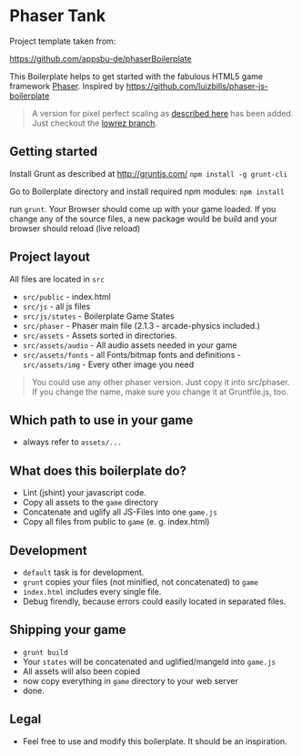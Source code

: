 # Phaser Tank

Project template taken from:

https://github.com/appsbu-de/phaserBoilerplate

This Boilerplate helps to get started with the fabulous HTML5 game framework [Phaser](http://www.phaser.io).
Inspired by https://github.com/luizbills/phaser-js-boilerplate

> A version for pixel perfect scaling as [described here](http://www.html5gamedevs.com/topic/6090-lowrezjam-offical-thread/page-2#entry38068) has been added. Just checkout the [lowrez branch](https://github.com/appsbu-de/phaserBoilerplate/tree/lowrez).

## Getting started

Install Grunt as described at http://gruntjs.com/
`npm install -g grunt-cli`

Go to Boilerplate directory and install required npm modules: `npm install`

run `grunt`. Your Browser should come up with your game loaded.
If you change any of the source files, a new package would be build and your browser should reload (live reload)

## Project layout

All files are located in `src`

- `src/public` - index.html
- `src/js` - all js files
- `src/js/states` - Boilerplate Game States
- `src/phaser` - Phaser main file (2.1.3 - arcade-physics included.)
- `src/assets` - Assets sorted in directories.
- `src/assets/audio` - All audio assets needed in your game
- `src/assets/fonts` - all Fonts/bitmap fonts and definitions
 -`src/assets/img` - Every other image you need

> You could use any other phaser version. Just copy it into src/phaser. If you change the name, make sure you change it at Gruntfile.js, too.

## Which path to use in your game
- always refer to `assets/...`

## What does this boilerplate do?
- Lint (jshint) your javascript code.
- Copy all assets to the `game` directory
- Concatenate and uglify all JS-Files into one `game.js`
- Copy all files from public to `game` (e. g. index.html)

## Development
- `default` task is for development.
- `grunt` copies your files (not minified, not concatenated) to `game`
- `index.html` includes every single file.
- Debug firendly, because errors could easily located in separated files.

## Shipping your game
- `grunt build`
- Your `states` will be concatenated and uglified/mangeld into `game.js`
- All assets will also been copied
- now copy everything in `game` directory to your web server
- done.

## Legal
- Feel free to use and modify this boilerplate. It should be an inspiration.
